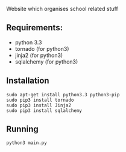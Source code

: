 Website which organises school related stuff

Requirements:
---------
* python 3.3
* tornado (for python3)
* jinja2 (for python3)
* sqlalchemy (for python3)

Installation
---------
    sudo apt-get install python3.3 python3-pip
    sudo pip3 install tornado
    sudo pip3 install Jinja2
    sudo pip3 install sqlalchemy

Running
---------
    python3 main.py
